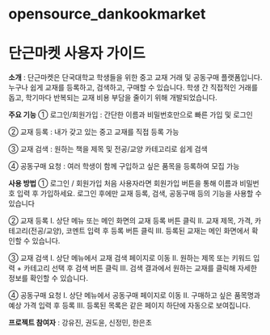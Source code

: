 # opensource_dankookmarket

# 단근마켓 사용자 가이드
**소개**
: 단근마켓은 단국대학교 학생들을 위한 중고 교재 거래 및 공동구매 플랫폼입니다. 누구나 쉽게 교재를 등록하고, 검색하고, 구매할 수 있습니다. 학생 간 직접적인 거래를 돕고, 학기마다 반복되는 교재 비용 부담을 줄이기 위해 개발되었습니다.
 
**주요 기능**
①     로그인/회원가입
      : 간단한 이름과 비밀번호만으로 빠른 가입 및 로그인
      
②     교재 등록
      : 내가 갖고 있는 중고 교재를 직접 등록 가능
      
③     교재 검색
      : 원하는 책을 제목 및 전공/교양 카테고리로 쉽게 검색
      
④     공동구매 요청
      : 여러 학생이 함께 구입하고 싶은 품목을 등록하여 모집 가능
 
**사용 방법**
①     로그인 / 회원가입
      처음 사용자라면 회원가입 버튼을 통해 이름과 비밀번호 입력 후 가입하세요.
      로그인 후에만 교재 등록, 검색, 공동구매 등의 기능을 사용할 수 있습니다

②     교재 등록
      I.      상단 메뉴 또는 메인 화면의 교재 등록 버튼 클릭
      II.     교재 제목, 가격, 카테고리(전공/교양), 코멘트 입력 후 등록 버튼 클릭
      III.    등록된 교재는 메인 화면에서 확인할 수 있습니다.
      
③     교재 검색
      I.      상단 메뉴에서 교재 검색 페이지로 이동
      II.     원하는 제목 또는 키워드 입력 + 카테고리 선택 후 검색 버튼 클릭
      III.    검색 결과에서 원하는 교재를 클릭해 자세한 정보를 확인할 수 있습니다.
      
④     공동구매 요청
      I.      상단 메뉴에서 공동구매 페이지로 이동
      II.     구매하고 싶은 품목명과 예상 가격 입력 후 등록
      III.    등록된 목록은 같은 페이지 하단에 자동으로 보여집니다.
 
**프로젝트 참여자**
: 강유진, 권도윤, 신정민, 한은초
